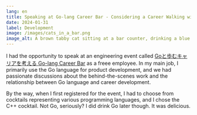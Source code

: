 ```yaml
---
lang: en
title: Speaking at Go-lang Career Bar - Considering a Career Walking with Go
date: 2024-01-31
label: Development
image: /images/cats_in_a_bar.png
image_alt: A brown tabby cat sitting at a bar counter, drinking a blue cocktail with a straw. In the background, several other cats are sitting in soft lighting.
---
```


I had the opportunity to speak at an engineering event called [Goと歩むキャリアを考える Go-lang Career Bar](https://forkwell.connpass.com/event/305831/) as a freee employee. In my main job, I primarily use the Go language for product development, and we had passionate discussions about the behind-the-scenes work and the relationship between Go language and career development.

By the way, when I first registered for the event, I had to choose from cocktails representing various programming languages, and I chose the C++ cocktail. Not Go, seriously? I did drink Go later though. It was delicious.
